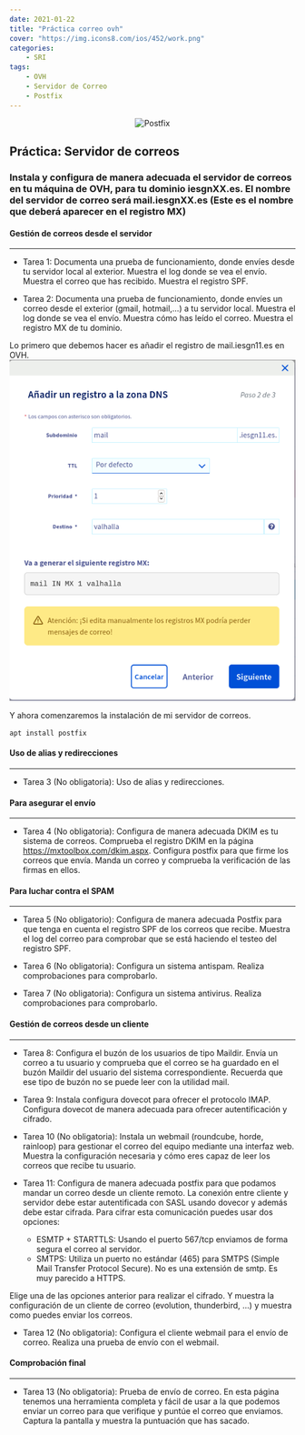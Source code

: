 ```yaml
---
date: 2021-01-22
title: "Práctica correo ovh"
cover: "https://img.icons8.com/ios/452/work.png"
categories: 
    - SRI
tags:
    - OVH
    - Servidor de Correo
    - Postfix
---
```


<center><img alt="Postfix" src="https://feedyourweb.com/wp-content/uploads/2017/12/Postfix_logo.png"/></center>

## Práctica: Servidor de correos

### Instala y configura de manera adecuada el servidor de correos en tu máquina de OVH, para tu dominio iesgnXX.es. El nombre del servidor de correo será mail.iesgnXX.es (Este es el nombre que deberá aparecer en el registro MX)

#### Gestión de correos desde el servidor
<hr>

* Tarea 1: Documenta una prueba de funcionamiento, donde envíes desde tu servidor local al exterior. Muestra el log donde se vea el envío. Muestra el correo que has recibido. Muestra el registro SPF.

* Tarea 2: Documenta una prueba de funcionamiento, donde envíes un correo desde el exterior (gmail, hotmail,…) a tu servidor local. Muestra el log donde se vea el envío. Muestra cómo has leído el correo. Muestra el registro MX de tu dominio.

Lo primero que debemos hacer es añadir el registro de mail.iesgn11.es en OVH.
![PracticaImg](images/servicios/ovh-postfix1.png "Imagen de la practica")

Y ahora comenzaremos la instalación de mi servidor de correos.
```shell
apt install postfix
```
#### Uso de alias y redirecciones
<hr>

* Tarea 3 (No obligatoria): Uso de alias y redirecciones.



#### Para asegurar el envío
<hr>

* Tarea 4 (No obligatoria): Configura de manera adecuada DKIM es tu sistema de correos. Comprueba el registro DKIM en la página https://mxtoolbox.com/dkim.aspx. Configura postfix para que firme los correos que envía. Manda un correo y comprueba la verificación de las firmas en ellos.


#### Para luchar contra el SPAM
<hr>

* Tarea 5 (No obligatorio): Configura de manera adecuada Postfix para que tenga en cuenta el registro SPF de los correos que recibe. Muestra el log del correo para comprobar que se está haciendo el testeo del registro SPF.

* Tarea 6 (No obligatoria): Configura un sistema antispam. Realiza comprobaciones para comprobarlo.

* Tarea 7 (No obligatoria): Configura un sistema antivirus. Realiza comprobaciones para comprobarlo.


#### Gestión de correos desde un cliente
<hr>

* Tarea 8: Configura el buzón de los usuarios de tipo Maildir. Envía un correo a tu usuario y comprueba que el correo se ha guardado en el buzón Maildir del usuario del sistema correspondiente. Recuerda que ese tipo de buzón no se puede leer con la utilidad mail.

* Tarea 9: Instala configura dovecot para ofrecer el protocolo IMAP. Configura dovecot de manera adecuada para ofrecer autentificación y cifrado.

* Tarea 10 (No obligatoria): Instala un webmail (roundcube, horde, rainloop) para gestionar el correo del equipo mediante una interfaz web. Muestra la configuración necesaria y cómo eres capaz de leer los correos que recibe tu usuario.

* Tarea 11: Configura de manera adecuada postfix para que podamos mandar un correo desde un cliente remoto. La conexión entre cliente y servidor debe estar autentificada con SASL usando dovecor y además debe estar cifrada. Para cifrar esta comunicación puedes usar dos opciones:


    * ESMTP + STARTTLS: Usando el puerto 567/tcp enviamos de forma segura el correo al servidor.
    * SMTPS: Utiliza un puerto no estándar (465) para SMTPS (Simple Mail Transfer Protocol Secure). No es una extensión de smtp. Es muy parecido a HTTPS.

Elige una de las opciones anterior para realizar el cifrado. Y muestra la configuración de un cliente de correo (evolution, thunderbird, …) y muestra como puedes enviar los correos.

* Tarea 12 (No obligatoria): Configura el cliente webmail para el envío de correo. Realiza una prueba de envío con el webmail.


#### Comprobación final
<hr>

* Tarea 13 (No obligatoria): Prueba de envío de correo. En esta página tenemos una herramienta completa y fácil de usar a la que podemos enviar un correo para que verifique y puntúe el correo que enviamos. Captura la pantalla y muestra la puntuación que has sacado.

